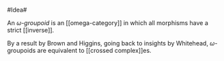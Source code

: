 #Idea#

An _$\omega$-groupoid_ is an [[omega-category]] in which all morphisms have a strict [[inverse]].

By a result by Brown and Higgins, going back to insights by Whitehead, $\omega$-groupoids are equivalent to [[crossed complex]]es.